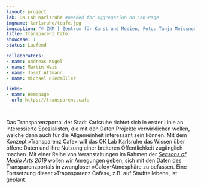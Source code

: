 ```yaml
---
layout: project
lab: OK Lab Karlsruhe #needed for Aggregation on Lab-Page
imgname: karlsruhe/tcafe.jpg
imgcaption: "© ZKM | Zentrum für Kunst und Medien, Foto: Tanja Meissner"
title: Transparenz.Cafe
showcase: 1
status: Laufend

collaborators:
- name: Andreas Kugel
- name: Martin Weis
- name: Josef Attmann
- name: Michael Riedmüller

links:
- name: Homepage
  url: https://transparenz.cafe

---
```


Das Transparenzportal der Stadt Karlsruhe richtet sich in erster Linie an inter­es­sierte Spezia­lis­ten, die mit den Daten Projekte verwirk­li­chen wollen, welche dann auch für die Allge­mein­heit inter­essant sein können. Mit dem Konzept »Transparenz Cafe« will das OK Lab Karlsruhe das Wissen über offene Daten und ihre Nutzung einer breiteren Öffentlichkeit zugänglich machen. Mit einer Reihe von Veranstaltungen im Rahmen der [*Seasons of Media Arts 2019*](https://zkm.de/de/veranstaltung/2019/08/datenlabor-workshop) wollen wir Anregungen geben, sich mit den Daten des Transparenzportals in zwangloser »Cafe«-Atmosphäre zu befassen. Eine Fortsetzung dieser »Trapnsparenz Cafes«, z.B. auf Stadtteilebene, ist geplant. 
